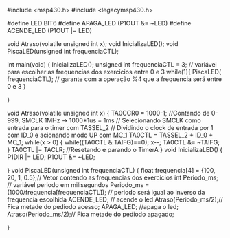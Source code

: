 #include <msp430.h> 
#include <legacymsp430.h>


#define LED BIT6
#define APAGA_LED (P1OUT &= ~LED)
#define ACENDE_LED (P1OUT |= LED)

void Atraso(volatile unsigned int x);
void InicializaLED();
void PiscaLED(unsigned int frequenciaCTL);

int main(void)
{
    InicializaLED();
    unsigned int frequenciaCTL = 3; // variável para escolher as frequencias dos exercicios entre 0 e 3
    while(1){
    PiscaLED( frequenciaCTL); // garante com a operação %4 que a frequencia será entre 0 e 3
    }


}


void Atraso(volatile unsigned int x)
{
    TA0CCR0 = 1000-1; //Contando de 0-999, SMCLK 1MHz -> 1000*1us = 1ms
    // Selecionando SMCLK como entrada para o timer com TASSEL_2
    // Dividindo o clock de entrada por 1 com ID_0 e acionando modo UP com MC_1
    TA0CTL = TASSEL_2 + ID_0 + MC_1;
    while(x > 0)
    {
        while((TA0CTL & TAIFG)==0);
        x--;
        TA0CTL &= ~TAIFG;
    }
    TA0CTL |= TACLR; //Resetando e parando o TimerA
}
void InicializaLED()
{
    P1DIR |= LED;
    P1OUT &= ~LED;

}
void PiscaLED(unsigned int frequenciaCTL)
{
   float frequencia[4] = {100, 20, 1, 0.5};// Vetor contendo as frequencias dos exercicios
   int Periodo_ms; // variável periodo em milisegundos
   Periodo_ms = (1000/frequencia[frequenciaCTL]); // periodo será igual ao inverso da frequencia escolhida
   ACENDE_LED; // acende o led
   Atraso(Periodo_ms/2);// Fica metade do pediodo acesso;
   APAGA_LED; //apaga o led;
   Atraso(Periodo_ms/2);// Fica metade do pediodo apagado;

}
